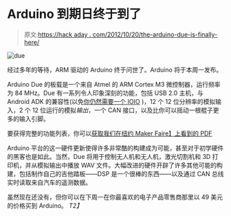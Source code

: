 # Arduino 到期日终于到了

> 原文:[https://hack aday . com/2012/10/20/the-arduino-due-is-finally-here/](https://hackaday.com/2012/10/20/the-arduino-due-is-finally-here/)

![](../Images/6dedccfd770ba52d653578e8ce7c6ac9.png "due")

经过多年的等待，ARM 驱动的 Arduino 终于问世了。Arduino 将于本周一发布。

Arduino Due 的板载是一个来自 Atmel 的 ARM Cortex M3 微控制器，运行频率为 84 MHz。Due 有一系列令人印象深刻的功能，包括 USB 2.0 主机，与 Android ADK 的兼容性(以免[你仍然需要一个 IOIO](http://hackaday.com/tag/ioio/) )，12 个 12 位分辨率的模拟输入，2 个 12 位运行的模拟*输出*，一个 CAN 接口，以及比你可以摇动一根棍子更多的输入引脚。

要获得完整的功能列表，你可以[获取我们在](http://hackaday.com/wp-content/uploads/2012/10/due.pdf)[纽约 Maker Faire】上看到的 PDF](http://hackaday.com/2012/10/03/finally-an-arm-powered-arduino/)

Arduino 平台的这一硬件更新使得许多非常酷的构建成为可能，甚至对于初学硬件的黑客也是如此。当然，Due 将用于控制无人机和无人机，激光切割机和 3D 打印机，并从模拟输出中播放 WAV 文件。大幅改进的硬件开辟了许多其他可能的构建，包括制作自己的吉他踏板——DSP 是一个很棒的东西——以及通过 CAN 总线实时读取来自汽车的遥测数据。

虽然现在还没有，但你可以在下周一在你最喜欢的电子产品零售商那里以 49 美元的价格买到 Arduino。 *T2】*